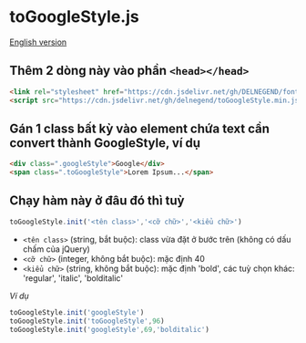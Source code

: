 # toGoogleStyle.js

[English version](README-en.md)

## Thêm 2 dòng này vào phần `<head></head>`
```html
<link rel="stylesheet" href="https://cdn.jsdelivr.net/gh/DELNEGEND/fonts@latest/GoogleSans.min.css">
<script src="https://cdn.jsdelivr.net/gh/delnegend/toGoogleStyle.min.js@latest/toGoogleStyle.min.js"></script>
```

## Gán 1 class bất kỳ vào element chứa text cần convert thành GoogleStyle, ví dụ

```html
<div class=".googleStyle">Google</div>
<span class=".toGoogleStyle">Lorem Ipsum...</span>
```

## Chạy hàm này ở đâu đó thì tuỳ
```javascript
toGoogleStyle.init('<tên class>','<cỡ chữ>','<kiểu chữ>')
```
- `<tên class>` (string, bắt buộc): class vừa đặt ở bước trên (không có dấu chấm của jQuery)
- `<cỡ chữ>` (integer, không bắt buộc): mặc định 40
- `<kiểu chữ>` (string, không bắt buộc): mặc định 'bold', các tuỳ chọn khác: 'regular', 'italic', 'bolditalic'

*Ví dụ*
```Javascript
toGoogleStyle.init('googleStyle')
toGoogleStyle.init('toGoogleStyle',96)
toGoogleStyle.init('googleStyle',69,'bolditalic')
```